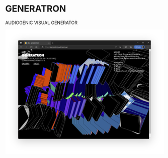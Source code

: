 # GENERATRON
AUDIOGENIC VISUAL GENERATOR

![alt text](/assets/img/screenshots/generatron_screenshot_01.png)


